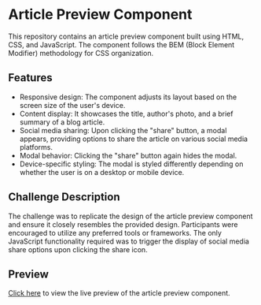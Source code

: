 # Article Preview Component

This repository contains an article preview component built using HTML, CSS, and JavaScript. The component follows the BEM (Block Element Modifier) methodology for CSS organization.

## Features

- Responsive design: The component adjusts its layout based on the screen size of the user's device.
- Content display: It showcases the title, author's photo, and a brief summary of a blog article.
- Social media sharing: Upon clicking the "share" button, a modal appears, providing options to share the article on various social media platforms.
- Modal behavior: Clicking the "share" button again hides the modal.
- Device-specific styling: The modal is styled differently depending on whether the user is on a desktop or mobile device.

## Challenge Description

The challenge was to replicate the design of the article preview component and ensure it closely resembles the provided design. Participants were encouraged to utilize any preferred tools or frameworks. The only JavaScript functionality required was to trigger the display of social media share options upon clicking the share icon.

## Preview

[Click here](https://matbac85.github.io/article-preview-component/) to view the live preview of the article preview component.
